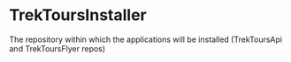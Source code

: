 # TrekToursInstaller
The repository within which the applications will be installed (TrekToursApi and TrekToursFlyer repos)
